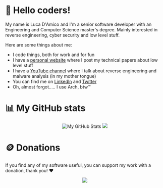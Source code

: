 # 👋 Hello coders!

My name is Luca D'Amico and I'm a senior software developer with an Engineering and Computer Science master's degree. Mainly interested in reverse engineering, cyber security and low level stuff.

Here are some things about me:
- I code things, both for work and for fun
- I have a [personal website](https://www.lucadamico.dev) where I post my technical papers about low level stuff
- I have a [YouTube channel](https://www.youtube.com/@LucaDAmico91/) where I talk about reverse engineering and malware analysis (in my mother tongue)
- You can find me on [LinkedIn](https://www.linkedin.com/in/luca91/) and [Twitter](https://twitter.com/LucaDAmico91)
- Oh, almost forgot..... I use Arch, btw™


# 📊 My GitHub stats

<p align="center">
    <img src="https://github-readme-stats.vercel.app/api?username=Luca1991&theme=dark&hide_border=true&show_icons=true&line_height=40&count_private=true" alt="My GitHub Stats" />
    <img src="https://github-readme-stats.vercel.app/api/top-langs/?username=Luca1991&theme=dark&hide_border=true&hide=CMake&langs_count=5" />
</p>


# 🪙 Donations 

If you find any of my software useful, you can support my work with a donation, thank you! ❤️

<p align="center">
    <a href="https://ko-fi.com/Z8Z511SOI"><img src="https://www.ko-fi.com/img/githubbutton_sm.svg"></a>
</p>
